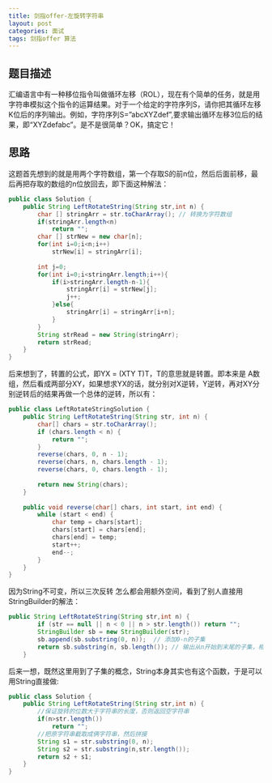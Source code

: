 ```yaml
---
title: 剑指offer-左旋转字符串
layout: post
categories: 面试
tags: 剑指offer 算法
---
```

## 题目描述

汇编语言中有一种移位指令叫做循环左移（ROL），现在有个简单的任务，就是用字符串模拟这个指令的运算结果。对于一个给定的字符序列S，请你把其循环左移K位后的序列输出。例如，字符序列S=”abcXYZdef”,要求输出循环左移3位后的结果，即“XYZdefabc”。是不是很简单？OK，搞定它！

## 思路

这题首先想到的就是用两个字符数组，第一个存取S的前n位，然后后面前移，最后再把存取的数组的n位放回去，即下面这种解法：

```java
public class Solution {
    public String LeftRotateString(String str,int n) {
        char [] stringArr = str.toCharArray(); // 转换为字符数组
        if(stringArr.length<n)
            return "";
        char [] strNew = new char[n];
        for(int i=0;i<n;i++)
            strNew[i] = stringArr[i];
 
        int j=0;
        for(int i=0;i<stringArr.length;i++){
            if(i>stringArr.length-n-1){
                stringArr[i] = strNew[j];
                j++;
            }else{
                stringArr[i] = stringArr[i+n];
            }
        }
        String strRead = new String(stringArr);
        return strRead;
    }
}
```

后来想到了，转置的公式，即YX = (XTY T)T，T的意思就是转置。即本来是 A数组，然后看成两部分XY，如果想求YX的话，就分别对X逆转，Y逆转，再对XY分别逆转后的结果再做一个总体的逆转，所以有：

```java
public class LeftRotateStringSolution {
    public String LeftRotateString(String str, int n) {
        char[] chars = str.toCharArray();
        if (chars.length < n) {
            return "";
        }
        reverse(chars, 0, n - 1);
        reverse(chars, n, chars.length - 1);
        reverse(chars, 0, chars.length - 1);
 
        return new String(chars);
    }
 
    public void reverse(char[] chars, int start, int end) {
        while (start < end) {
            char temp = chars[start];
            chars[start] = chars[end];
            chars[end] = temp;
            start++;
            end--;
        }
    }
}
```

因为String不可变，所以三次反转 怎么都会用额外空间，看到了别人直接用StringBuilder的解法：

```java
public String LeftRotateString(String str,int n) {
        if (str == null || n < 0 || n > str.length()) return "";
        StringBuilder sb = new StringBuilder(str);
        sb.append(sb.substring(0, n));  // 添加0-n的子集
        return sb.substring(n, sb.length()); // 输出从n开始到末尾的子集，相当于左旋转了
    }

```

后来一想，既然这里用到了子集的概念，String本身其实也有这个函数，于是可以用String直接做:

```java
public class Solution {
    public String LeftRotateString(String str,int n) {
        //保证旋转的位数大于字符串的长度，否则返回空字符串
        if(n>str.length())
            return "";
        //把原字符串截取成俩字符串，然后拼接
        String s1 = str.substring(0, n);
        String s2 = str.substring(n,str.length());
        return s2 + s1;
    }
}
```